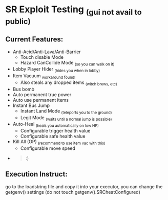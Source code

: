 # SR Exploit Testing <sub>(gui not avail to public)</sub>

## Current Features:
- Anti-Acid/Anti-Lava/Anti-Barrier
  - Touch disable Mode
  - Hazard CanCollide Mode <sub>(so you can walk on it)</sub>
- Lobby Player Hider <sub>(hides you when in lobby)</sub>
- Item Vacuum <sub>workaround found!</sub>
  - Also steals any dropped items <sub>(witch brews, etc)</sub>
- Bus bomb
- Auto permanent true power
- Auto use permanent items
- Instant Bus Jump
  - Instant Land Mode <sub>(teleports you to the ground)</sub>
  - Legit Mode <sub>(waits until a normal jump is possible)</sub>
- Auto-Heal <sub>(heals you automatically on low HP)</sub>
  - Configurable trigger health value
  - Configurable safe health value
- Kill All (OP) <sub>(recommend to use item vac with this)</sub>
  - Configurable move speed
- >:)

## Execution Instruct:
go to the loadstring file and copy it into your executor, you can change the getgenv() settings (do not touch getgenv().SRCheatConfigured)

